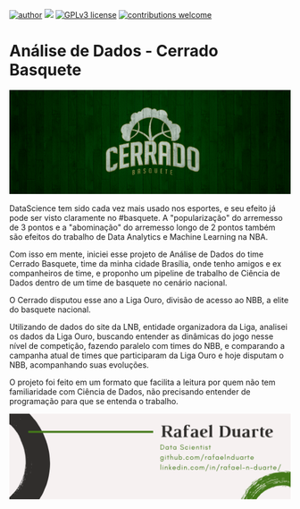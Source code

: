 [![author](https://img.shields.io/badge/author-rafaelnduarte-red.svg)](https://www.linkedin.com/in/rafael-n-duarte) [![](https://img.shields.io/badge/python-3.5+-blue.svg)](https://www.python.org/downloads/release/python-365/) [![GPLv3 license](https://img.shields.io/badge/License-GPLv3-blue.svg)](http://perso.crans.org/besson/LICENSE.html) [![contributions welcome](https://img.shields.io/badge/contributions-welcome-brightgreen.svg?style=flat)](https://github.com/rafaelnduarte/Analise_De_Dados_Cerrado_Basquete/issues)

# Análise de Dados - Cerrado Basquete

<p align="center" >
  <img src="data/cerrado.png" >
</p>

DataScience tem sido cada vez mais usado nos esportes, e seu efeito já pode ser visto claramente no #basquete. A "popularização" do arremesso de 3 pontos e a "abominação" do arremesso longo de 2 pontos também são efeitos do trabalho de Data Analytics e Machine Learning na NBA.

Com isso em mente, iniciei esse projeto de Análise de Dados do time Cerrado Basquete, time da minha cidade Brasília, onde tenho amigos e ex companheiros de time, e proponho um pipeline de trabalho de Ciência de Dados dentro de um time de basquete no cenário nacional.

O Cerrado disputou esse ano a Liga Ouro, divisão de acesso ao NBB, a elite do basquete nacional.

Utilizando de dados do site da LNB, entidade organizadora da Liga, analisei os dados da Liga Ouro, buscando entender as dinâmicas do jogo nesse nível de competição, fazendo paralelo com times do NBB, e comparando a campanha atual de times que participaram da Liga Ouro e hoje disputam o NBB, acompanhando suas evoluções.

O projeto foi feito em um formato que facilita a leitura por quem não tem familiaridade com Ciência de Dados, não precisando entender de programação para que se entenda o trabalho.


<p align="center" >
  <img src="data/rafaelnd_ds.png" >
</p>
